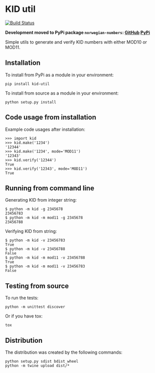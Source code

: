 # KID util

[![Build Status](https://travis-ci.com/Ondkloss/kid-util.svg?branch=master)](https://travis-ci.com/Ondkloss/kid-util)

**Development moved to PyPi package `norwegian-numbers`: [GitHub](https://github.com/Ondkloss/norwegian-numbers) [PyPi](https://pypi.org/project/norwegian-numbers)**

Simple utils to generate and verify KID numbers with either MOD10 or MOD11.

## Installation

To install from PyPi as a module in your environment:

    pip install kid-util

To install from source as a module in your environment:

    python setup.py install

## Code usage from installation

Example code usages after installation:

    >>> import kid
    >>> kid.make('1234')
    '12344'
    >>> kid.make('1234', mode='MOD11')
    '12343'
    >>> kid.verify('12344')
    True
    >>> kid.verify('12343', mode='MOD11')
    True

## Running from command line

Generating KID from integer string:

    $ python -m kid -g 2345678
    23456783
    $ python -m kid -m mod11 -g 2345678
    23456788

Verifying KID from string:

    $ python -m kid -v 23456783
    True
    $ python -m kid -v 23456788
    False
    $ python -m kid -m mod11 -v 23456788
    True
    $ python -m kid -m mod11 -v 23456783
    False

## Testing from source

To run the tests:

    python -m unittest discover

Or if you have tox:

    tox

## Distribution

The distribution was created by the following commands:

    python setup.py sdist bdist_wheel
    python -m twine upload dist/*
